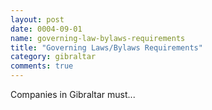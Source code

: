 ```yaml
---
layout: post
date: 0004-09-01
name: governing-law-bylaws-requirements
title: "Governing Laws/Bylaws Requirements"
category: gibraltar
comments: true
---
```



Companies in Gibraltar must...
